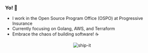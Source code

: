 ### Yo! 👋
- I work in the Open Source Program Office (OSPO) at Progressive Insurance
- Currently focusing on Golang, AWS, and Terraform
- Embrace the chaos of building software! ☕ 

<p align="center">
  <img src="https://user-images.githubusercontent.com/8650838/185037071-543daad4-b372-46d6-8049-976299643f7a.gif" alt="ship-it" />
</p>
